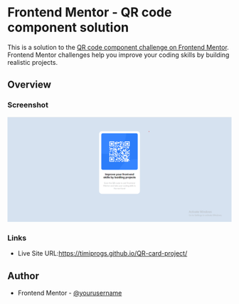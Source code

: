 # Frontend Mentor - QR code component solution

This is a solution to the [QR code component challenge on Frontend Mentor](https://www.frontendmentor.io/challenges/qr-code-component-iux_sIO_H). Frontend Mentor challenges help you improve your coding skills by building realistic projects. 




## Overview

### Screenshot

![Desktop view](Screenshot.png)


### Links

- Live Site URL:https://timiprogs.github.io/QR-card-project/


## Author

- Frontend Mentor - [@yourusername](https://www.frontendmentor.io/profile/yourusername)
